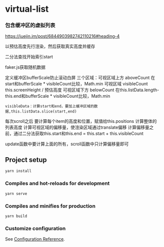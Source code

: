 # virtual-list
### 包含缓冲区的虚拟列表
https://juejin.im/post/6844903982742110216#heading-4

以预估高度先行渲染，然后获取真实高度并缓存

二分法查找开始索引start

faker.js获取随机数据

定义缓冲区bufferScale防止滚动白屏
	三个区域：可视区域上方  aboveCount 
					在start和bufferScale * visibleCount比较，Math.min
			 可视区域 visibleCount
			 		this.screenHeight / 预估高度
			 可视区域下方 belowCount
			 		在this.listData.length-this.end和bufferScale * visibleCount比较，Math.min
	
	visibleData：计算start和end，要加上缓冲区域的数据,this.listData.slice(start,end)


每次scroll之后
	要计算每个item的高度和位置，赋值给this.positions
	计算整体的列表高度
	计算可视区域的偏移量，使渲染区域通过translate偏移
		计算偏移量之前，通过二分法获取this.start和this.end = this.start + this.visibleCount

update函数中要计算上面的所有，scroll函数中只计算偏移量即可
		

## Project setup
```
yarn install
```

### Compiles and hot-reloads for development
```
yarn serve
```

### Compiles and minifies for production
```
yarn build
```

### Customize configuration
See [Configuration Reference](https://cli.vuejs.org/config/).

